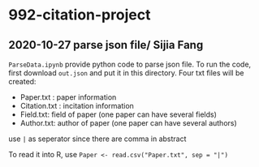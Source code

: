 # 992-citation-project

## 2020-10-27 parse json file/ Sijia Fang
`ParseData.ipynb` provide python code to parse json file.
To run the code, first download `out.json` and put it in this directory.
Four txt files will be created:
 

- Paper.txt : paper information
- Citation.txt : incitation information
- Field.txt: field of paper (one paper can have several fields)
- Author.txt: author of paper (one paper can have several authors)

use `|` as seperator since there are comma in abstract

To read it into R, use `Paper <- read.csv("Paper.txt", sep = "|")`
